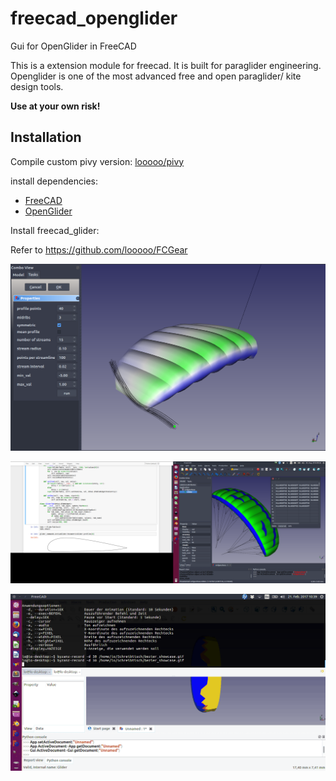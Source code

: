 freecad_openglider
==================
Gui for OpenGlider in FreeCAD

This is a extension module for freecad.
It is built for paraglider engineering.
Openglider is one of the most advanced free and open paraglider/ kite design tools.

**Use at your own risk!**

Installation
------------

Compile custom pivy version:
[looooo/pivy](https://github.com/looooo/pivy)

install dependencies:

 * [FreeCAD](https://github.com/FreeCAD/FreeCAD)
 * [OpenGlider](https://github.com/booya-at/OpenGlider)

Install freecad_glider:

Refer to https://github.com/looooo/FCGear

![flow-computation](parabem.png)

![jupyter-notebook integration](ipython_freecad.png)   

![show case](bezier_showcase.gif)  
